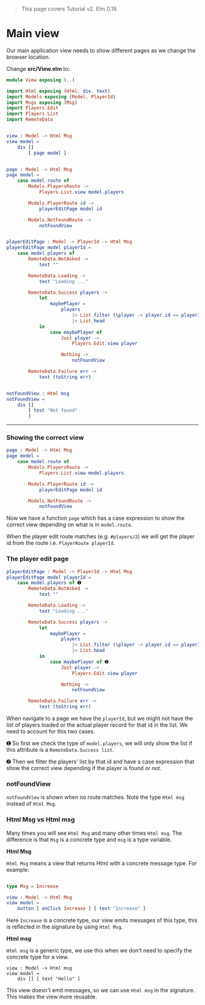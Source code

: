 > This page covers Tutorial v2. Elm 0.18.

# Main view

Our main application view needs to show different pages as we change the browser location.

Change __src/View.elm__ to:

```elm
module View exposing (..)

import Html exposing (Html, div, text)
import Models exposing (Model, PlayerId)
import Msgs exposing (Msg)
import Players.Edit
import Players.List
import RemoteData


view : Model -> Html Msg
view model =
    div []
        [ page model ]


page : Model -> Html Msg
page model =
    case model.route of
        Models.PlayersRoute ->
            Players.List.view model.players

        Models.PlayerRoute id ->
            playerEditPage model id

        Models.NotFoundRoute ->
            notFoundView


playerEditPage : Model -> PlayerId -> Html Msg
playerEditPage model playerId =
    case model.players of
        RemoteData.NotAsked ->
            text ""

        RemoteData.Loading ->
            text "Loading ..."

        RemoteData.Success players ->
            let
                maybePlayer =
                    players
                        |> List.filter (\player -> player.id == playerId)
                        |> List.head
            in
                case maybePlayer of
                    Just player ->
                        Players.Edit.view player

                    Nothing ->
                        notFoundView

        RemoteData.Failure err ->
            text (toString err)


notFoundView : Html msg
notFoundView =
    div []
        [ text "Not found"
        ]
```

---

### Showing the correct view

```elm
page : Model -> Html Msg
page model =
    case model.route of
        Models.PlayersRoute ->
            Players.List.view model.players

        Models.PlayerRoute id ->
            playerEditPage model id

        Models.NotFoundRoute ->
            notFoundView
```

Now we have a function `page` which has a case expression to show the correct view depending on what is in `model.route`.

When the player edit route matches (e.g. `#players/2`) we will get the player id from the route i.e. `PlayerRoute playerId`.

### The player edit page

```elm
playerEditPage : Model -> PlayerId -> Html Msg
playerEditPage model playerId =
    case model.players of ➊
        RemoteData.NotAsked ->
            text ""

        RemoteData.Loading ->
            text "Loading ..."

        RemoteData.Success players ->
            let
                maybePlayer =
                    players
                        |> List.filter (\player -> player.id == playerId)
                        |> List.head
            in
                case maybePlayer of ➋
                    Just player ->
                        Players.Edit.view player

                    Nothing ->
                        notFoundView

        RemoteData.Failure err ->
            text (toString err)
```

When navigate to a page we have the `playerId`, but we might not have the list of players loaded or the actual player record for that id in the list. We need to account for this two cases. 

➊ So first we check the type of `model.players`, we will only show the list if this attribute is a `RemoteData.Success list`.

➋ Then we filter the players' list by that id and have a case expression that show the correct view depending if the player is found or not.

### notFoundView

`notFoundView` is shown when no route matches. Note the type `Html msg` instead of `Html Msg`.

### Html Msg vs Html msg

Many times you will see `Html Msg` and many other times `Html msg`. The difference is that `Msg` is a concrete type and `msg` is a type variable.

__Html Msg__

`Html Msg` means a view that returns Html with a concrete message type. For example:

```elm

type Msg = Increase

view : Model -> Html Msg
view model =
    button [ onClick Increase ] [ text "Increase" ]
```

Here `Increase` is a concrete type, our view emits messages of this type, this is reflected in the signature by using `Html Msg`.

__Html msg__

`Html msg` is a generic type, we use this when we don't need to specify the concrete type for a view.

```
view : Model -> Html msg
view model =
    div [] [ text "Hello" ]
```

This view doesn't emit messages, so we can use `Html msg` in the signature. This makes the view more reusable.
